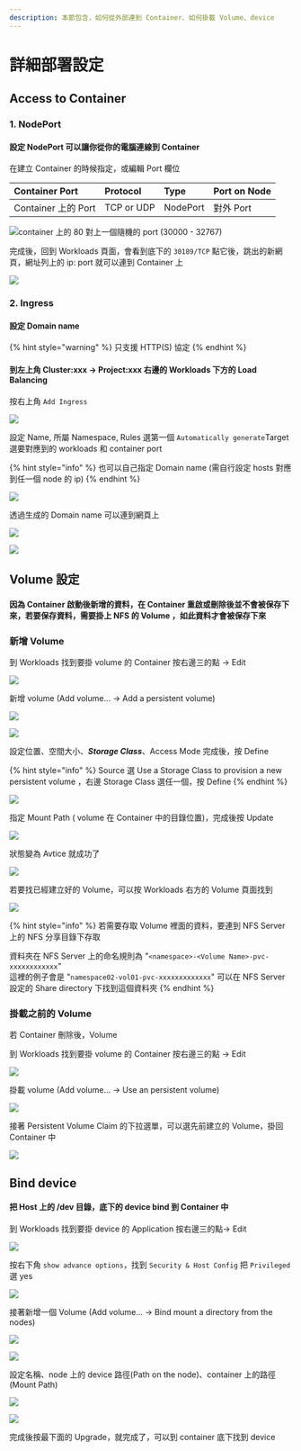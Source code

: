 ```yaml
---
description: 本節包含，如何從外部連到 Container、如何掛載 Volume、device
---
```


# 詳細部署設定

## Access to Container

### 1. NodePort

#### 設定 NodePort 可以讓你從你的電腦連線到 Container

在建立 Container 的時候指定，或編輯 Port 欄位

| Container Port | Protocol | Type | Port on Node |
| :--- | :--- | :--- | :--- |
| Container 上的 Port | TCP or UDP | NodePort | 對外 Port |

![container &#x4E0A;&#x7684; 80 &#x5C0D;&#x4E0A;&#x4E00;&#x500B;&#x96A8;&#x6A5F;&#x7684; port \(30000 - 32767\)](.gitbook/assets/1.png)

完成後，回到 Workloads 頁面，會看到底下的 `30189/TCP` 點它後，跳出的新網頁，網址列上的 ip: port 就可以連到 Container 上

![](.gitbook/assets/image%20%2826%29.png)

### 2. Ingress

#### 設定 Domain name 

{% hint style="warning" %}
只支援 HTTP\(S\) 協定
{% endhint %}

#### 到左上角 Cluster:xxx -&gt; Project:xxx 右邊的 Workloads 下方的 Load Balancing 

按右上角 `Add Ingress`

![](.gitbook/assets/2.PNG)

設定 Name, 所屬 Namespace, Rules 選第一個 `Automatically generate`Target 選要對應到的 workloads 和 container port

{% hint style="info" %}
也可以自己指定 Domain name \(需自行設定 hosts 對應到任一個 node 的 ip\)
{% endhint %}

![](.gitbook/assets/image%20%2822%29.png)

透過生成的 Domain name 可以連到網頁上

![](.gitbook/assets/image%20%286%29.png)

![](.gitbook/assets/image%20%2814%29.png)

## Volume 設定

#### 因為 Container 啟動後新增的資料，在 Container 重啟或刪除後並不會被保存下來，若要保存資料，需要掛上 NFS 的  Volume ，如此資料才會被保存下來

### 新增 Volume

到 Workloads 找到要掛 volume 的 Container 按右邊三的點 -&gt; Edit

![](.gitbook/assets/image%20%2813%29.png)

新增 volume \(Add volume... -&gt; Add a persistent volume\)

![](.gitbook/assets/1.PNG)

![](.gitbook/assets/2%20%281%29.PNG)

設定位置、空間大小、_**Storage Class**_、Access Mode 完成後，按 Define

{% hint style="info" %}
Source 選 Use a Storage Class to provision a new persistent volume ，右邊 Storage Class 選任一個，按 Define
{% endhint %}

![](.gitbook/assets/3%20%281%29.PNG)

指定 Mount Path \( volume 在 Container 中的目錄位置\)，完成後按 Update

![](.gitbook/assets/4%20%281%29.PNG)

 狀態變為 Avtice 就成功了

![](.gitbook/assets/image%20%2818%29.png)

若要找已經建立好的 Volume，可以按 Workloads 右方的 Volume 頁面找到

![](.gitbook/assets/333.png)

{% hint style="info" %}
若需要存取 Volume 裡面的資料，要連到 NFS Server 上的 NFS 分享目錄下存取

資料夾在 NFS Server 上的命名規則為 "`<namespace>-<Volume Name>-pvc-xxxxxxxxxxxx`"    
這裡的例子會是 "`namespace02-vol01-pvc-xxxxxxxxxxxxx`" 可以在 NFS Server 設定的 Share directory 下找到這個資料夾
{% endhint %}

### 掛載之前的 Volume

若 Container 刪除後，Volume  

到 Workloads 找到要掛 volume 的 Container 按右邊三的點 -&gt; Edit

![](.gitbook/assets/image%20%2813%29.png)

掛載 volume \(Add volume... -&gt; Use an persistent volume\)

![](.gitbook/assets/image%20%287%29.png)

接著 Persistent Volume Claim 的下拉選單，可以選先前建立的 Volume，掛回 Container 中

![](.gitbook/assets/image%20%2825%29.png)

## Bind device

#### 把 Host 上的 /dev 目錄，底下的 device bind 到 Container 中

到 Workloads 找到要掛 device 的 Application 按右邊三的點-&gt; Edit

![](.gitbook/assets/image%20%2813%29.png)

按右下角 `show advance options`，找到 `Security & Host Config` 把 `Privileged` 選 yes

![](.gitbook/assets/tempsnip%20%285%29.png)

接著新增一個 Volume \(Add volume... -&gt; Bind mount a directory from the nodes\)

![](.gitbook/assets/1.PNG)

![](.gitbook/assets/image%20%2811%29.png)

設定名稱、node 上的 device 路徑\(Path on the node\)、container 上的路徑 \(Mount Path\)

![](.gitbook/assets/image%20%2818%29.png)

![](.gitbook/assets/image%20%2810%29.png)

完成後按最下面的 Upgrade，就完成了，可以到 container 底下找到 device

